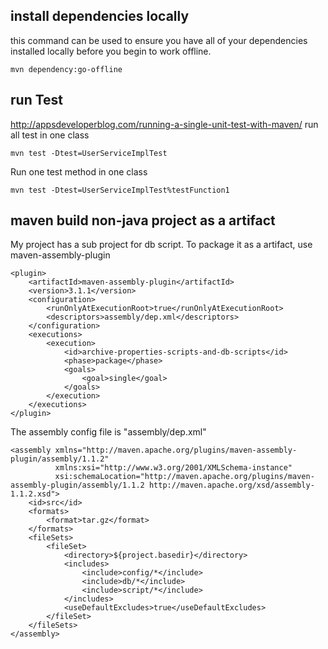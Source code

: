 ## install dependencies locally
this command can be used to ensure you have all of your dependencies installed locally before you begin to work offline.
```
mvn dependency:go-offline
```

## run Test
http://appsdeveloperblog.com/running-a-single-unit-test-with-maven/
run all test in one class 
```
mvn test -Dtest=UserServiceImplTest
```
Run one test method in one class
```
mvn test -Dtest=UserServiceImplTest%testFunction1
```

## maven build non-java project as a artifact  
My project has a sub project for db script. To package it as a artifact, use maven-assembly-plugin
```
<plugin>
    <artifactId>maven-assembly-plugin</artifactId>
    <version>3.1.1</version>
    <configuration>
        <runOnlyAtExecutionRoot>true</runOnlyAtExecutionRoot>
        <descriptors>assembly/dep.xml</descriptors>
    </configuration>
    <executions>
        <execution>
            <id>archive-properties-scripts-and-db-scripts</id>
            <phase>package</phase>
            <goals>
                <goal>single</goal>
            </goals>
        </execution>
    </executions>
</plugin>
```
The assembly config file is "assembly/dep.xml"
```
<assembly xmlns="http://maven.apache.org/plugins/maven-assembly-plugin/assembly/1.1.2"
          xmlns:xsi="http://www.w3.org/2001/XMLSchema-instance"
          xsi:schemaLocation="http://maven.apache.org/plugins/maven-assembly-plugin/assembly/1.1.2 http://maven.apache.org/xsd/assembly-1.1.2.xsd">
    <id>src</id>
    <formats>
        <format>tar.gz</format>
    </formats>
    <fileSets>
        <fileSet>
            <directory>${project.basedir}</directory>
            <includes>
                <include>config/*</include>
                <include>db/*</include>
                <include>script/*</include>
            </includes>
            <useDefaultExcludes>true</useDefaultExcludes>
        </fileSet>
    </fileSets>
</assembly>
```

